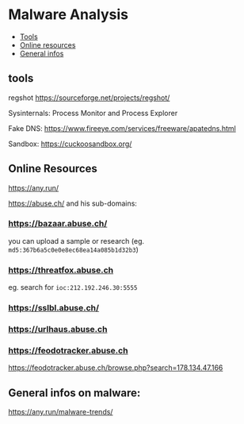 # Malware Analysis

- [Tools](#tools)
- [Online resources](#online-resources)
- [General infos](#general-infos)

## tools

regshot https://sourceforge.net/projects/regshot/

Sysinternals: Process Monitor and Process Explorer

Fake DNS: https://www.fireeye.com/services/freeware/apatedns.html

Sandbox: https://cuckoosandbox.org/

## Online Resources

https://any.run/

https://abuse.ch/ and his sub-domains:

### https://bazaar.abuse.ch/

you can upload a sample or research (eg. `md5:367b6a5c0e0e8ec68ea14a085b1d32b3`)

### https://threatfox.abuse.ch

eg. search for `ioc:212.192.246.30:5555`

### https://sslbl.abuse.ch/

### https://urlhaus.abuse.ch

### https://feodotracker.abuse.ch

https://feodotracker.abuse.ch/browse.php?search=178.134.47.166

## General infos on malware:

https://any.run/malware-trends/



